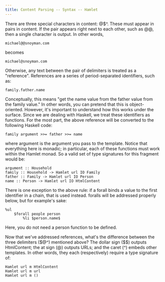 ```yaml
---
title: Content Parsing -- Syntax -- Hamlet
---
```

There are three special characters in content: @$^. These must appear in pairs in content. If the pair appears right next to each other, such as @@, then a single character is output. In other words,

    michael@@snoyman.com

becomes

    michael@snoyman.com

Otherwise, any text between the pair of delimiters is treated as a "reference". References are a series of period-separated identifiers, such as:

    family.father.name

Conceptually, this means "get the name value from the father value from the family value." In other words, you can pretend that this is object-oriented. However, it's important to understand how this works under the surface. Since we are dealing with Haskell, we treat these identifiers as functions. For the most part, the above reference will be converted to the following Haskell code:

    family argument >>= father >>= name

where argument is the argument you pass to the template. Notice that everything here is monadic; in particular, each of these functions must work within the Hamlet monad. So a valid set of type signatures for this fragment would be:

    argument :: Household
    family :: Household -> Hamlet url IO Family
    father :: Family -> Hamlet url IO Person
    name :: Person -> Hamlet url IO HtmlContent

There is one exception to the above rule: if a forall binds a value to the first identifier in a chain, that is used instead. foralls will be addressed properly below, but for example's sake:

    %ul
        $forall people person
            %li $person.name$

Here, you do not need a person function to be defined.

Now that we've addressed references, what's the difference between the three delimiters (&#36;@^) mentioned above? The dollar sign ($$) outputs HtmlContent; the at sign (@) outputs URLs; and the caret (^) embeds other templates. In other words, they each (respectively) require a type signature of:

    Hamlet url m HtmlContent
    Hamlet url m url
    Hamlet url m ()
